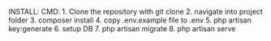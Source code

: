 INSTALL:
CMD:
	1. Clone the repository with git clone
	2. navigate into project folder
	3. composer install 
	4. copy .env.example file to .env
	5. php artisan key:generate
	6. setup DB
	7. php artisan migrate
	8. php artisan serve

